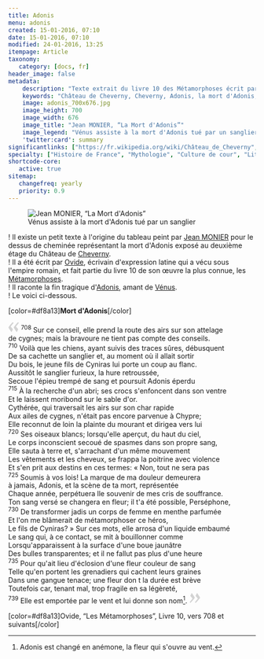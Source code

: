 ```yaml
---
title: Adonis 
menu: adonis
created: 15-01-2016, 07:10
date: 15-01-2016, 07:10
modified: 24-01-2016, 13:25
itempage: Article
taxonomy:
   category: [docs, fr]
header_image: false
metadata:
    description: "Texte extrait du livre 10 des Métamorphoses écrit par Ovide et utilisé par le peintre Jean MONIER pour réaliser le dessus de cheminée représentant la mort d'Adonis exposé au deuxième étage du Château de Cheverny"
    keywords: "Château de Cheverny, Cheverny, Adonis, la mort d'Adonis, Ovide, Les Métamorphoses, Jean MONIER"
    image: adonis_700x676.jpg
    image_height: 700
    image_width: 676
    image_title: "Jean MONIER, “La Mort d'Adonis”"
    image_legend: "Vénus assiste à la mort d'Adonis tué par un sanglier"
    'twitter:card': summary
significantlinks: ["https://fr.wikipedia.org/wiki/Château_de_Cheverny", "https://fr.wikipedia.org/wiki/Ovide", "https://fr.wikipedia.org/wiki/Métamorphoses_(Ovide)", "https://fr.wikipedia.org/wiki/Adonis_(mythologie)", "https://fr.wikipedia.org/wiki/Vénus_(mythologie)"]
specialty: ["Histoire de France", "Mythologie", "Culture de cour", "Littérature de l'Empire Romain", "Littérature romaine impériale", "Château de Cheverny", "Cheverny", "Adonis", "la mort d'Adonis", "Ovide", "Les Métamorphoses", "Jean MONIER"]
shortcode-core:
   active: true
sitemap:
   changefreq: yearly
   priority: 0.9
---
```

<figure><picture>
<source
sizes="(max-width: 767px) 98vw, (min-width: 959px) 50vw, 86vw"
srcset="
/user/sites/docs/pages/01.home/03.chateaux-de-la-loire/03.cheverny/01.adonis/adonis-280.webp 280w,
/user/sites/docs/pages/01.home/03.chateaux-de-la-loire/03.cheverny/01.adonis/adonis-380.webp 380w,
/user/sites/docs/pages/01.home/03.chateaux-de-la-loire/03.cheverny/01.adonis/adonis-480.webp 480w,
/user/sites/docs/pages/01.home/03.chateaux-de-la-loire/03.cheverny/01.adonis/adonis-640.webp 640w,
/user/sites/docs/pages/01.home/03.chateaux-de-la-loire/03.cheverny/01.adonis/adonis_700x676.webp 700w"
type="image/webp">
<img src="/user/sites/docs/pages/01.home/03.chateaux-de-la-loire/02.chenonceau/01.diane/diane_700x1050.jpg" alt="Jean MONIER, “La Mort d'Adonis”" title="Jean MONIER, “La Mort d'Adonis”" class="class-diane-img"
sizes="(max-width: 767px) 98vw, (min-width: 959px) 50vw, 86vw"
srcset="
/user/sites/docs/pages/01.home/03.chateaux-de-la-loire/03.cheverny/01.adonis/adonis-280.jpg 280w,
/user/sites/docs/pages/01.home/03.chateaux-de-la-loire/03.cheverny/01.adonis/adonis-380.jpg 380w,
/user/sites/docs/pages/01.home/03.chateaux-de-la-loire/03.cheverny/01.adonis/adonis-480.jpg 480w,
/user/sites/docs/pages/01.home/03.chateaux-de-la-loire/03.cheverny/01.adonis/adonis-640.jpg 640w,
/user/sites/docs/pages/01.home/03.chateaux-de-la-loire/03.cheverny/01.adonis/adonis_700x676.jpg 700w"
>
</picture><figcaption>Vénus assiste à la mort d'Adonis tué par un sanglier</figcaption></figure>

! Il existe un petit texte à l'origine du tableau peint par [Jean MONIER][6] pour le dessus de cheminée représentant la mort d'Adonis exposé au deuxième étage du Château de [Cheverny][1].  
! Il a été écrit par [Ovide][2], écrivain d'expression latine qui a vécu sous l'empire romain, et fait partie du livre 10 de son œuvre la plus connue, les [Métamorphoses][3].  
! Il raconte la fin tragique d'[Adonis][4], amant de [Vénus][5].  
! Le voici ci-dessous.  

[color=#df8a13]**Mort d'Adonis**[/color]  

<span><svg xmlns="http://www.w3.org/2000/svg" version="1" width="22px" height="22px" viewBox="0 0 78 78" fill="lightgrey" opacity="1"><path d="M76.5 9.0009L57.0898 32.605c-.88226 1.10283-.88226 1.54397-.88226 1.76454 0 1.10286 1.76455 3.30857 2.8674 4.632l13.0167 14.99877L61.50123 74.9545 50.4727 59.51456c-2.87047-3.97028-10.80793-15.88413-10.80793-19.19267 0-1.76458.6617-2.4263 6.6171-9.7051C60.8395 12.74754 63.04522 10.98297 70.98575 3.0455L76.5 9.00092zm-38.16172 0L18.9281 32.605c-.88228 1.10283-.88228 1.54397-.88228 1.76454 0 1.10286 1.76457 3.30857 2.86742 4.632L33.92688 54.0003 23.3395 74.9545 12.30793 59.51456C9.44053 55.54428 1.5 43.63043 1.5 40.3219c0-1.76458.6617-2.4263 6.6171-9.7051C22.67475 12.74754 24.88043 10.98297 32.82097 3.0455l5.51732 5.9554z"/></svg></span>
<sup>708</sup> 
Sur ce conseil, elle prend la route des airs sur son attelage  
de cygnes; mais la bravoure ne tient pas compte des conseils.  
<sup>710</sup> 
Voilà que les chiens, ayant suivis des traces sûres, débusquent  
De sa cachette un sanglier et, au moment où il allait sortir  
Du bois, le jeune fils de Cyniras lui porte un coup au flanc.  
Aussitôt le sanglier furieux, la hure retroussée,  
Secoue l'épieu trempé de sang et poursuit Adonis éperdu  
<sup>715</sup> 
À la recherche d'un abri; ses crocs s'enfoncent dans son ventre  
Et le laissent moribond sur le sable d'or.  
Cythérée, qui traversait les airs sur son char rapide  
Aux ailes de cygnes, n'était pas encore parvenue à Chypre;  
Elle reconnut de loin la plainte du mourant et dirigea vers lui  
<sup>720</sup> 
Ses oiseaux blancs; lorsqu'elle aperçut, du haut du ciel,  
Le corps inconscient secoué de spasmes dans son propre sang,  
Elle sauta à terre et, s'arrachant d'un même mouvement  
Les vêtements et les cheveux, se frappa la poitrine avec violence  
Et s'en prit aux destins en ces termes: « Non, tout ne sera pas  
<sup>725</sup> 
Soumis à vos lois! La marque de ma douleur demeurera  
à jamais, Adonis, et la scène de ta mort, représentée  
Chaque année, perpétuera lle souvenir de mes cris de souffrance.  
Ton sang versé se changera en fleur; il t'a été possible, Perséphone,  
<sup>730</sup> 
De transformer jadis un corps de femme en menthe parfumée  
Et l'on me blâmerait de métamorphoser ce héros,  
Le fils de Cyniras? » Sur ces mots, elle arrosa d'un liquide embaumé  
Le sang qui, à ce contact, se mit à bouillonner comme  
Lorsqu'apparaissent à la surface d'une boue jaunâtre  
Des bulles transparentes; et il ne fallut pas plus d'une heure  
<sup>735</sup> 
Pour qu'ait lieu d'éclosion d'une fleur couleur de sang  
Telle qu'en portent les grenadiers qui cachent leurs graines  
Dans une gangue tenace; une fleur don t la durée est brève  
Toutefois car, tenant mal, trop fragile en sa légèreté,  
<sup>739</sup> 
Elle est emportée par le vent et lui donne son nom[^1]. <span><svg xmlns="http://www.w3.org/2000/svg" version="1" width="22px" height="22px" viewBox="0 0 78 78" fill="lightgrey" opacity="1"><path d="M1.5 68.9991L20.9102 45.395c.88226-1.10283.88226-1.54397.88226-1.76454 0-1.10286-1.76455-3.30857-2.8674-4.632L5.90836 23.9997 16.49877 3.0455 27.5273 18.48544c2.87047 3.97028 10.80793 15.88413 10.80793 19.19267 0 1.76458-.6617 2.4263-6.6171 9.7051C17.1605 65.25246 14.95478 67.01703 7.01425 74.9545L1.5 68.99908zm38.16172 0L59.0719 45.395c.88228-1.10283.88228-1.54397.88228-1.76454 0-1.10286-1.76457-3.30857-2.86742-4.632L44.07312 23.9997 54.6605 3.0455l11.03157 15.43992C68.55947 22.45572 76.5 34.36957 76.5 37.6781c0 1.76458-.6617 2.4263-6.6171 9.7051C55.32526 65.25246 53.11957 67.01703 45.17904 74.9545l-5.51732-5.9554z"/></svg></span>

[color=#df8a13]Ovide, “Les Métamorphoses”, Livre 10, vers 708 et suivants[/color]  

[1]: https://fr.wikipedia.org/wiki/Ch%C3%A2teau_de_Cheverny "https://fr.wikipedia.org/wiki/Château_de_Cheverny"
[2]: https://fr.wikipedia.org/wiki/Ovide "https://fr.wikipedia.org/wiki/Ovide"
[3]: https://fr.wikipedia.org/wiki/M%C3%A9tamorphoses_(Ovide) "https://fr.wikipedia.org/wiki/Métamorphoses_(Ovide)"
[4]: https://fr.wikipedia.org/wiki/Adonis_(mythologie) "https://fr.wikipedia.org/wiki/Adonis"
[5]: https://fr.wikipedia.org/wiki/V%C3%A9nus_(mythologie) "https://fr.wikipedia.org/wiki/Vénus"
[6]: https://fr.wikipedia.org/wiki/Jean_Mosnier "https://fr.wikipedia.org/wiki/Jean Monier"
[^1]: Adonis est changé en anémone, la fleur qui s'ouvre au vent.